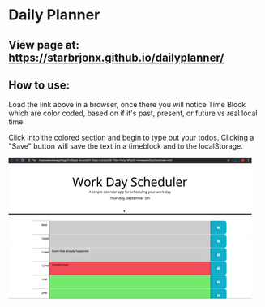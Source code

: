 # Daily Planner

## View page at: https://starbrjonx.github.io/dailyplanner/

## How to use:

Load the link above in a browser, once there you will notice Time Block which are color coded, based on if it's past, present, or future vs real local time.

Click into the colored section and begin to type out your todos.
Clicking a "Save" button will save the text in a timeblock and to the localStorage.

![Preview Image](/assets/images/Page_Preview.png.gif)

